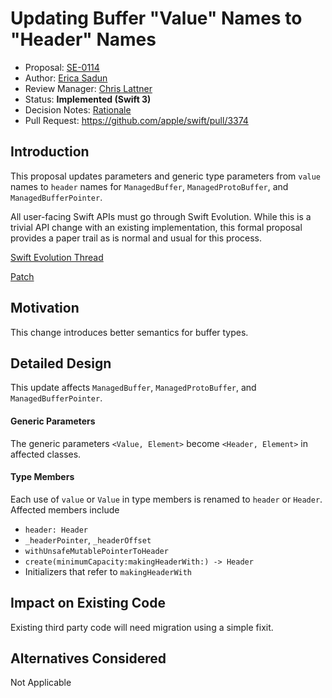 # Updating Buffer "Value" Names to "Header" Names

* Proposal: [SE-0114](0114-buffer-naming.md)
* Author: [Erica Sadun](http://github.com/erica)
* Review Manager: [Chris Lattner](http://github.com/lattner)
* Status: **Implemented (Swift 3)**
* Decision Notes: [Rationale](https://lists.swift.org/pipermail/swift-evolution-announce/2016-July/000221.html)
* Pull Request: <https://github.com/apple/swift/pull/3374>

## Introduction

This proposal updates parameters and generic type parameters from `value` names to `header` names for `ManagedBuffer`, `ManagedProtoBuffer`, and `ManagedBufferPointer`. 

All user-facing Swift APIs must go through Swift Evolution. While this is a trivial API change with an existing implementation, this formal proposal provides a paper trail as is normal and usual for this process.

[Swift Evolution Thread](https://lists.swift.org/pipermail/swift-evolution/Week-of-Mon-20160627/022551.html)

[Patch](https://github.com/apple/swift/commit/eb7311de065df7ea332cdde8782cb44f9f4a5121)

## Motivation
This change introduces better semantics for buffer types.

## Detailed Design

This update affects `ManagedBuffer`, `ManagedProtoBuffer`, and `ManagedBufferPointer`. 

#### Generic Parameters
The generic parameters `<Value, Element>` become `<Header, Element>` in affected classes.

#### Type Members
Each use of `value` or `Value` in type members is renamed to `header` or `Header`. Affected members include

* `header: Header`
* `_headerPointer`, `_headerOffset`
* `withUnsafeMutablePointerToHeader`
* `create(minimumCapacity:makingHeaderWith:) -> Header`
* Initializers that refer to `makingHeaderWith`

## Impact on Existing Code

Existing third party code will need migration using a simple fixit. 

## Alternatives Considered

Not Applicable
